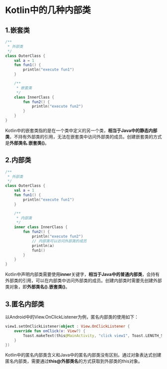# Kotlin中的几种内部类

## 1.嵌套类

```kotlin
/**
 * 外部类
 */
class OuterClass {
    val a = 1
    fun fun1() {
        println("execute fun1")
    }

    /**
     * 嵌套类
     */
    class InnerClass {
		fun fun2() {
          	println("execute fun2")
        }
    }
}
```

Kotlin中的嵌套类指的是在一个类中定义的另一个类，**相当于Java中的静态内部类**，不持有外部类的引用，无法在嵌套类中访问外部类的成员。创建嵌套类的方式是**外部类名.嵌套类()**。

## 2.内部类

```kotlin
/**
 * 外部类
 */
class OuterClass {
    val a = 1
    fun fun1() {
        println("execute fun1")
    }

    /**
     * 内部类
     */
    inner class InnerClass {
        fun fun2() {
          	println("execute fun2")
          	// 内部类可以访问外部类的成员
            println(a)
            fun1()
        }
    }
}
```

Kotlin中声明内部类需要使用**inner**关键字，**相当于Java中的普通内部类**，会持有外部类的引用，可以在内部类中访问外部类的成员。创建内部类时需要先创建外部类对象，即**外部类名().嵌套类()**。

## 3.匿名内部类

以Android中的View.OnClickListener为例，匿名内部类的使用如下：

```kotlin
view1.setOnClickListener(object : View.OnClickListener {
    override fun onClick(v: View?) {
        Toast.makeText(this@MainActivity, "click view1", Toast.LENGTH_SHORT).show()
    }
})
```

Kotlin中的匿名内部类含义和Java中的匿名内部类没有区别。通过对象表达式创建匿名内部类，需要通过**this@外部类名**的方式获取到外部类的this对象。